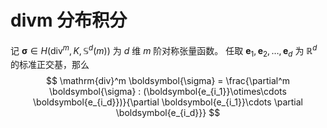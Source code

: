 # divm 分布积分

记 $\boldsymbol{\sigma} \in H(\mathrm{div}^m, K, \mathbb{S}^d(m))$ 为 
$d$ 维 $m$ 阶对称张量函数。
任取 $\boldsymbol{e}_1, \boldsymbol{e}_2, \ldots, \boldsymbol{e}_d$ 为
$\mathbb{R}^d$ 的标准正交基，那么
$$
\mathrm{div}^m \boldsymbol{\sigma} = \frac{\partial^m \boldsymbol{\sigma} : (\boldsymbol{e_{i_1}}\otimes\cdots \boldsymbol{e_{i_d}})}{\partial \boldsymbol{e_{i_1}}\cdots \partial \boldsymbol{e_{i_d}}}
$$
